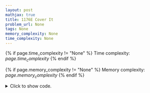 ```yaml
---
layout: post
mathjax: true
title: 1176E Cover It
problem_url: None
tags: None
memory_complexity: None
time_complexity: None
---
```




{% if page.time_complexity != "None" %}
Time complexity: ${{ page.time_complexity }}$
{% endif %}

{% if page.memory_complexity != "None" %}
Memory complexity: ${{ page.memory_complexity }}$
{% endif %}

<details>
<summary>
<p style="display:inline">Click to show code.</p>
</summary>
```cpp
{% raw %}
using namespace std;
using ll = long long;
using ii = pair<int, int>;
using vi = vector<int>;
int const NMAX = 2e5 + 11;
int n, m;
vi g[NMAX], parity[2];
void bfs(int src)
{
    vi visited(n + 1, false), dist(n + 1, 0);
    queue<int> frontier;
    visited[src] = true;
    frontier.push(src);
    dist[src] = 0;
    parity[0].push_back(src);
    while (not frontier.empty())
    {
        auto u = frontier.front();
        frontier.pop();
        for (auto v : g[u])
        {
            if (not visited[v])
            {
                dist[v] = dist[u] + 1;
                parity[dist[v] % 2].push_back(v);
                visited[v] = true;
                frontier.push(v);
            }
        }
    }
}
int main(void)
{
    int t;
    cin >> t;
    while (t--)
    {
        cin >> n >> m;
        for (int i = 0; i <= n; ++i)
            g[i].clear();
        parity[0].clear(), parity[1].clear();
        for (int i = 0; i < m; ++i)
        {
            int u, v;
            cin >> u >> v;
            g[u].push_back(v);
            g[v].push_back(u);
        }
        bfs(1);
        int ix = 1;
        if ((int)parity[0].size() < (int)parity[1].size())
            ix = 0;
        cout << (int)parity[ix].size() << endl;
        for (auto u : parity[ix])
            cout << u << " ";
        cout << endl;
    }
    return 0;
}

{% endraw %}
```
</details>

